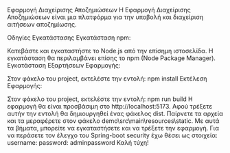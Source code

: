 Εφαρμογή Διαχείρισης Αποζημιώσεων
Η Εφαρμογή Διαχείρισης Αποζημιώσεων είναι μια πλατφόρμα για την υποβολή και διαχείριση αιτήσεων αποζημίωσης.

Οδηγίες Εγκατάστασης
Εγκατάσταση npm:

Κατεβάστε και εγκαταστήστε το Node.js από την επίσημη ιστοσελίδα.
Η εγκατάσταση θα περιλαμβάνει επίσης το npm (Node Package Manager).
Εγκατάσταση Εξαρτήσεων Εφαρμογής:

Στον φάκελο του project, εκτελέστε την εντολή:
npm install
Εκτέλεση Εφαρμογής:

Στον φάκελο του project, εκτελέστε την εντολή:
npm run build
Η εφαρμογή θα είναι προσβάσιμη στο http://localhost:5173.
Αφού τρέξετε αυτήν την εντολή θα δημιουργηθεί ένας φάκελος dist. Παίρνετε τα αρχεία και τα μεραφέρετε στον φάκελο demo\src\main\resources\static.
Με αυτά τα βήματα, μπορείτε να εγκαταστήσετε και να τρέξετε την εφαρμογή.
Για να περάσετε τον έλεγχο του Spring-boot security έχω θέσει ως στοιχεία: username: 
password: adminpassword
Καλή τύχη!

